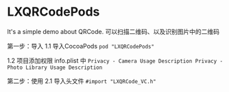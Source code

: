 # LXQRCodePods
It's a simple demo about QRCode. 可以扫描二维码、以及识别图片中的二维码



第一步：导入
1.1 导入CocoaPods
    ```pod "LXQRCodePods"```

1.2 项目添加权限 info.plist 中
    ```Privacy - Camera Usage Description
    Privacy - Photo Library Usage Description```

第二步：使用
2.1 导入头文件
    ```#import "LXQRCode_VC.h"```
